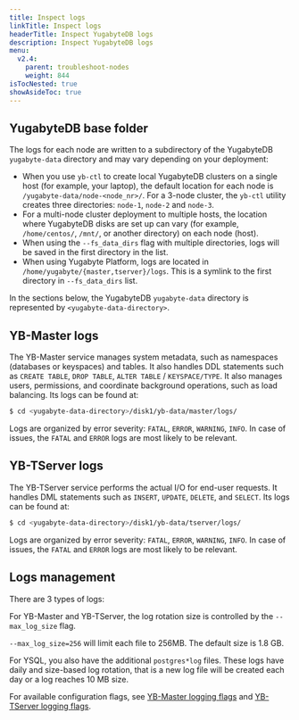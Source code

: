 ```yaml
---
title: Inspect logs
linkTitle: Inspect logs
headerTitle: Inspect YugabyteDB logs
description: Inspect YugabyteDB logs
menu:
  v2.4:
    parent: troubleshoot-nodes
    weight: 844
isTocNested: true
showAsideToc: true
---
```


## YugabyteDB base folder

The logs for each node are written to a subdirectory of the YugabyteDB `yugabyte-data` directory and may vary depending on your deployment:

- When you use `yb-ctl` to create local YugabyteDB clusters on a single host (for example, your laptop), the default location for each node is `/yugabyte-data/node-<node_nr>/`. 
For a 3-node cluster, the `yb-ctl` utility creates three directories: `node-1`, `node-2` and `node-3`.
- For a multi-node cluster deployment to multiple hosts, the location where YugabyteDB disks are set up can vary (for example, `/home/centos/`, `/mnt/`, or another directory) on each node (host).
- When using the `--fs_data_dirs` flag with multiple directories, logs will be saved in the first directory in the list.
- When using Yugabyte Platform, logs are located in `/home/yugabyte/{master,tserver}/logs`. This is a symlink to the first directory in `--fs_data_dirs` list.

In the sections below, the YugabyteDB `yugabyte-data` directory is represented by `<yugabyte-data-directory>`.

## YB-Master logs

The YB-Master service manages system metadata, such as namespaces (databases or keyspaces) and tables. It also handles DDL statements such as `CREATE TABLE`, `DROP TABLE`, `ALTER TABLE` / `KEYSPACE/TYPE`.  It also manages users, permissions, and coordinate background operations, such as load balancing. Its logs can be found at:

```sh
$ cd <yugabyte-data-directory>/disk1/yb-data/master/logs/
```

Logs are organized by error severity: `FATAL`, `ERROR`, `WARNING`, `INFO`. In case of issues, the `FATAL` and `ERROR` logs are most likely to be relevant.

## YB-TServer logs

The YB-TServer service performs the actual I/O for end-user requests. It handles DML statements such as `INSERT`, `UPDATE`, `DELETE`, and `SELECT`. Its logs can be found at:

```sh
$ cd <yugabyte-data-directory>/disk1/yb-data/tserver/logs/
```

Logs are organized by error severity: `FATAL`, `ERROR`, `WARNING`, `INFO`. In case of issues, the `FATAL` and `ERROR` logs are most likely to be relevant.

## Logs management

There are 3 types of logs:

For YB-Master and YB-TServer, the log rotation size is controlled by the `--max_log_size` flag.

`--max_log_size=256` will limit each file to 256MB. The default size is 1.8 GB.

For YSQL, you also have the additional `postgres*log` files. These logs have daily and size-based log rotation, that is a new log file will be created each day or a log reaches 10 MB size.

For available configuration flags, see [YB-Master logging flags](../../../reference/configuration/yb-master/#logging-flags) and [YB-TServer logging flags](../../../reference/configuration/yb-tserver/#logging-flags).
